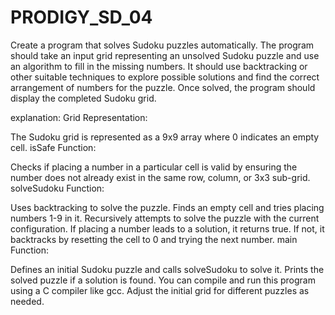 # PRODIGY_SD_04
 
Create a program that solves Sudoku puzzles automatically. The program should take an input grid representing an unsolved Sudoku puzzle and use an algorithm to fill in the missing numbers. 
It should use backtracking or other suitable techniques to explore possible solutions and find the correct arrangement of numbers for the puzzle. Once solved, the program should display the completed Sudoku grid.


explanation: Grid Representation:

The Sudoku grid is represented as a 9x9 array where 0 indicates an empty cell.
isSafe Function:

Checks if placing a number in a particular cell is valid by ensuring the number does not already exist in the same row, column, or 3x3 sub-grid.
solveSudoku Function:

Uses backtracking to solve the puzzle.
Finds an empty cell and tries placing numbers 1-9 in it.
Recursively attempts to solve the puzzle with the current configuration.
If placing a number leads to a solution, it returns true. If not, it backtracks by resetting the cell to 0 and trying the next number.
main Function:

Defines an initial Sudoku puzzle and calls solveSudoku to solve it.
Prints the solved puzzle if a solution is found.
You can compile and run this program using a C compiler like gcc. Adjust the initial grid for different puzzles as needed.

